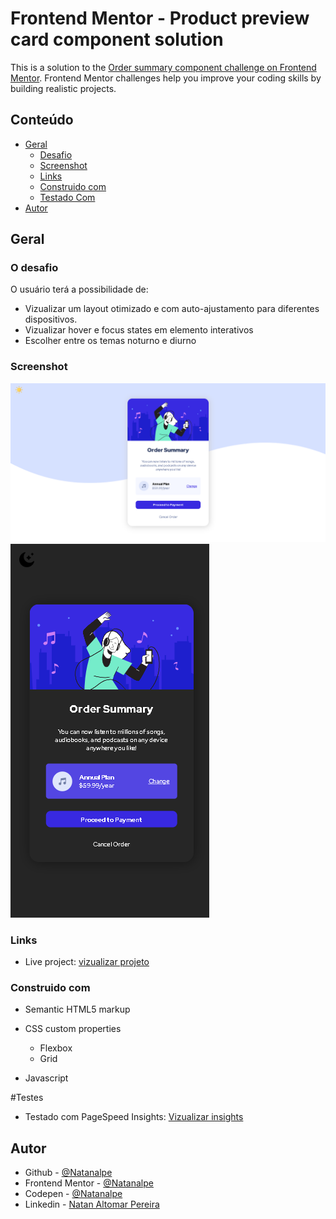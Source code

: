 # Frontend Mentor - Product preview card component solution

This is a solution to the [Order summary component challenge on Frontend Mentor](https://www.frontendmentor.io/challenges/order-summary-component-QlPmajDUj). Frontend Mentor challenges help you improve your coding skills by building realistic projects. 

## Conteúdo

- [Geral](#geral)
  - [Desafio](#o-desafio)
  - [Screenshot](#screenshot)
  - [Links](#links)
  - [Construido com](#Construido-com)
  - [Testado Com](#Testes)
- [Autor](#author)

## Geral

### O desafio
 O usuário terá a possibilidade de:

- Vizualizar um layout otimizado e com auto-ajustamento para diferentes dispositivos.
- Vizualizar hover e focus states em elemento interativos
- Escolher entre os temas noturno e diurno

### Screenshot

![](./markdown/screenshot-1.png)
![](./markdown/screenshot-2.png)


### Links

- Live project: [vizualizar projeto](https://brilliant-speculoos-4369c9.netlify.app/)


### Construido com

- Semantic HTML5 markup

- CSS custom properties
  - Flexbox
  - Grid
  
- Javascript

#Testes

- Testado com PageSpeed Insights: [Vizualizar insights](https://pagespeed.web.dev/report?url=https%3A%2F%2Fbrilliant-speculoos-4369c9.netlify.app%2F)

## Autor

- Github - [@Natanalpe](https://github.com/natanalpe)
- Frontend Mentor - [@Natanalpe](https://www.frontendmentor.io/profile/Natanalpe)
- Codepen - [@Natanalpe](https://codepen.io/natanalpe)
- Linkedin - [Natan Altomar Pereira](https://www.linkedin.com/in/natanalpe14/)
